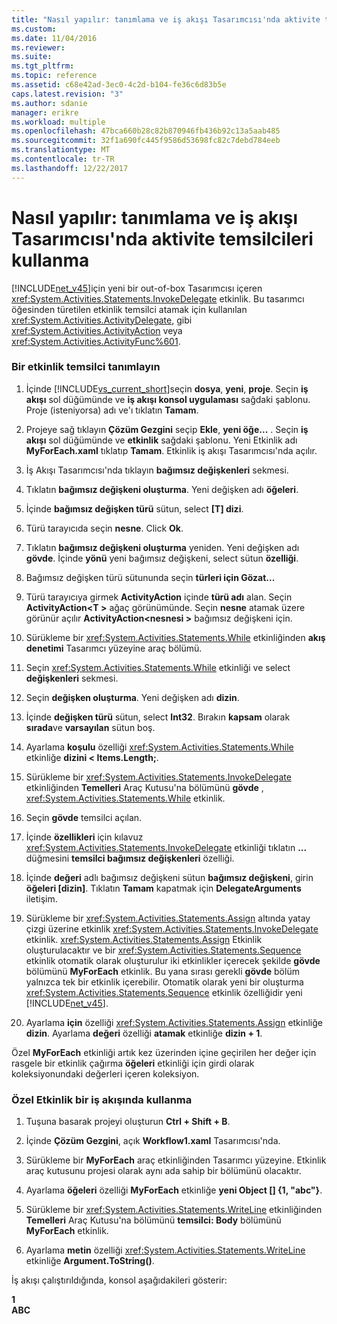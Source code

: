 ```yaml
---
title: "Nasıl yapılır: tanımlama ve iş akışı Tasarımcısı'nda aktivite temsilcileri kullanma | Microsoft Docs"
ms.custom: 
ms.date: 11/04/2016
ms.reviewer: 
ms.suite: 
ms.tgt_pltfrm: 
ms.topic: reference
ms.assetid: c68e42ad-3ec0-4c2d-b104-fe36c6d83b5e
caps.latest.revision: "3"
ms.author: sdanie
manager: erikre
ms.workload: multiple
ms.openlocfilehash: 47bca660b28c82b870946fb436b92c13a5aab485
ms.sourcegitcommit: 32f1a690fc445f9586d53698fc82c7debd784eeb
ms.translationtype: MT
ms.contentlocale: tr-TR
ms.lasthandoff: 12/22/2017
---
```

# <a name="how-to-define-and-consume-activity-delegates-in-the-workflow-designer"></a>Nasıl yapılır: tanımlama ve iş akışı Tasarımcısı'nda aktivite temsilcileri kullanma
[!INCLUDE[net_v45](../ide/includes/net_v45_md.md)]için yeni bir out-of-box Tasarımcısı içeren <xref:System.Activities.Statements.InvokeDelegate> etkinlik. Bu tasarımcı öğesinden türetilen etkinlik temsilci atamak için kullanılan <xref:System.Activities.ActivityDelegate>, gibi <xref:System.Activities.ActivityAction> veya <xref:System.Activities.ActivityFunc%601>.  
  
### <a name="define-an-activity-delegate"></a>Bir etkinlik temsilci tanımlayın  
  
1.  İçinde [!INCLUDE[vs_current_short](../code-quality/includes/vs_current_short_md.md)]seçin **dosya**, **yeni**, **proje**. Seçin **iş akışı** sol düğümünde ve **iş akışı konsol uygulaması** sağdaki şablonu. Proje (isteniyorsa) adı ve'ı tıklatın **Tamam**.  
  
2.  Projeye sağ tıklayın **Çözüm Gezgini** seçip **Ekle**, **yeni öğe...** . Seçin **iş akışı** sol düğümünde ve **etkinlik** sağdaki şablonu. Yeni Etkinlik adı **MyForEach.xaml** tıklatıp **Tamam**. Etkinlik iş akışı Tasarımcısı'nda açılır.  
  
3.  İş Akışı Tasarımcısı'nda tıklayın **bağımsız değişkenleri** sekmesi.  
  
4.  Tıklatın **bağımsız değişkeni oluşturma**. Yeni değişken adı **öğeleri**.  
  
5.  İçinde **bağımsız değişken türü** sütun, select **[T] dizi**.  
  
6.  Türü tarayıcıda seçin **nesne**. Click **Ok**.  
  
7.  Tıklatın **bağımsız değişkeni oluşturma** yeniden. Yeni değişken adı **gövde**. İçinde **yönü** yeni bağımsız değişkeni, select sütun **özelliği**.  
  
8.  Bağımsız değişken türü sütununda seçin **türleri için Gözat...**  
  
9. Türü tarayıcıya girmek **ActivityAction** içinde **türü adı** alan. Seçin **ActivityAction\<T >** ağaç görünümünde. Seçin **nesne** atamak üzere görünür açılır **ActivityAction\<nesnesi >** bağımsız değişkeni için.  
  
10. Sürükleme bir <xref:System.Activities.Statements.While> etkinliğinden **akış denetimi** Tasarımcı yüzeyine araç bölümü.  
  
11. Seçin <xref:System.Activities.Statements.While> etkinliği ve select **değişkenleri** sekmesi.  
  
12. Seçin **değişken oluşturma**. Yeni değişken adı **dizin**.  
  
13. İçinde **değişken türü** sütun, select **Int32**. Bırakın **kapsam** olarak **sırada**ve **varsayılan** sütun boş.  
  
14. Ayarlama **koşulu** özelliği <xref:System.Activities.Statements.While> etkinliğe **dizini < Items.Length;**.  
  
15. Sürükleme bir <xref:System.Activities.Statements.InvokeDelegate> etkinliğinden **Temelleri** Araç Kutusu'na bölümünü **gövde** , <xref:System.Activities.Statements.While> etkinlik.  
  
16. Seçin **gövde** temsilci açılan.  
  
17. İçinde **özellikleri** için kılavuz <xref:System.Activities.Statements.InvokeDelegate> etkinliği tıklatın **...**  düğmesini **temsilci bağımsız değişkenleri** özelliği.  
  
18. İçinde **değeri** adlı bağımsız değişkeni sütun **bağımsız değişkeni**, girin **öğeleri [dizin]**. Tıklatın **Tamam** kapatmak için **DelegateArguments** iletişim.  
  
19. Sürükleme bir <xref:System.Activities.Statements.Assign> altında yatay çizgi üzerine etkinlik <xref:System.Activities.Statements.InvokeDelegate> etkinlik. <xref:System.Activities.Statements.Assign> Etkinlik oluşturulacaktır ve bir <xref:System.Activities.Statements.Sequence> etkinlik otomatik olarak oluşturulur iki etkinlikler içerecek şekilde **gövde** bölümünü **MyForEach** etkinlik. Bu yana sırası gerekli **gövde** bölüm yalnızca tek bir etkinlik içerebilir. Otomatik olarak yeni bir oluşturma <xref:System.Activities.Statements.Sequence> etkinlik özelliğidir yeni [!INCLUDE[net_v45](../ide/includes/net_v45_md.md)].  
  
20. Ayarlama **için** özelliği <xref:System.Activities.Statements.Assign> etkinliğe **dizin**. Ayarlama **değeri** özelliği **atamak** etkinliğe **dizin + 1**.  
  
 Özel **MyForEach** etkinliği artık kez üzerinden içine geçirilen her değer için rasgele bir etkinlik çağırma **öğeleri** etkinliği için girdi olarak koleksiyonundaki değerleri içeren koleksiyon.  
  
### <a name="use-the-custom-activity-in-a-workflow"></a>Özel Etkinlik bir iş akışında kullanma  
  
1.  Tuşuna basarak projeyi oluşturun **Ctrl + Shift + B**.  
  
2.  İçinde **Çözüm Gezgini**, açık **Workflow1.xaml** Tasarımcısı'nda.  
  
3.  Sürükleme bir **MyForEach** araç etkinliğinden Tasarımcı yüzeyine. Etkinlik araç kutusunu projesi olarak aynı ada sahip bir bölümünü olacaktır.  
  
4.  Ayarlama **öğeleri** özelliği **MyForEach** etkinliğe **yeni Object [] {1, "abc"}**.  
  
5.  Sürükleme bir <xref:System.Activities.Statements.WriteLine> etkinliğinden **Temelleri** Araç Kutusu'na bölümünü **temsilci: Body** bölümünü **MyForEach** etkinlik.  
  
6.  Ayarlama **metin** özelliği <xref:System.Activities.Statements.WriteLine> etkinliğe **Argument.ToString()**.  
  
 İş akışı çalıştırıldığında, konsol aşağıdakileri gösterir:  
  
 **1**   
**ABC**